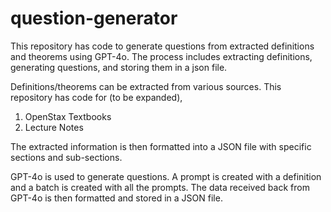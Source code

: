 # question-generator
This repository has code to generate questions from extracted definitions and theorems using GPT-4o. The process includes extracting definitions, generating questions, and storing them in a json file. 

Definitions/theorems can be extracted from various sources. This repository has code for (to be expanded),

1. OpenStax Textbooks
2. Lecture Notes

The extracted information is then formatted into a JSON file with specific sections and sub-sections.

GPT-4o is used to generate questions. A prompt is created with a definition and a batch is created with all the prompts. The data received back from GPT-4o is then formatted and stored in a JSON file.
